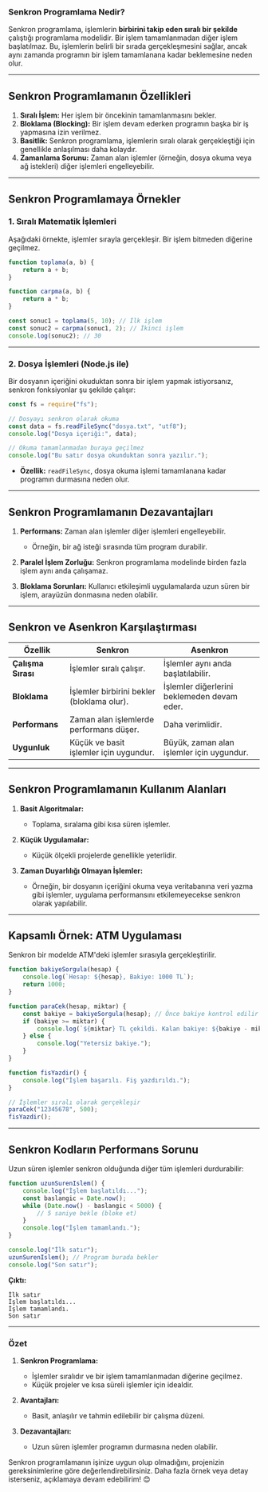 ### **Senkron Programlama Nedir?**

Senkron programlama, işlemlerin **birbirini takip eden sıralı bir şekilde** çalıştığı programlama modelidir. Bir işlem tamamlanmadan diğer işlem başlatılmaz. Bu, işlemlerin belirli bir sırada gerçekleşmesini sağlar, ancak aynı zamanda programın bir işlem tamamlanana kadar beklemesine neden olur.

---

## **Senkron Programlamanın Özellikleri**

1. **Sıralı İşlem:** Her işlem bir öncekinin tamamlanmasını bekler.
2. **Bloklama (Blocking):** Bir işlem devam ederken programın başka bir iş yapmasına izin verilmez.
3. **Basitlik:** Senkron programlama, işlemlerin sıralı olarak gerçekleştiği için genellikle anlaşılması daha kolaydır.
4. **Zamanlama Sorunu:** Zaman alan işlemler (örneğin, dosya okuma veya ağ istekleri) diğer işlemleri engelleyebilir.

---

## **Senkron Programlamaya Örnekler**

### **1. Sıralı Matematik İşlemleri**
Aşağıdaki örnekte, işlemler sırayla gerçekleşir. Bir işlem bitmeden diğerine geçilmez.

```javascript
function toplama(a, b) {
    return a + b;
}

function carpma(a, b) {
    return a * b;
}

const sonuc1 = toplama(5, 10); // İlk işlem
const sonuc2 = carpma(sonuc1, 2); // İkinci işlem
console.log(sonuc2); // 30
```

---

### **2. Dosya İşlemleri (Node.js ile)**
Bir dosyanın içeriğini okuduktan sonra bir işlem yapmak istiyorsanız, senkron fonksiyonlar şu şekilde çalışır:

```javascript
const fs = require("fs");

// Dosyayı senkron olarak okuma
const data = fs.readFileSync("dosya.txt", "utf8");
console.log("Dosya içeriği:", data);

// Okuma tamamlanmadan buraya geçilmez
console.log("Bu satır dosya okunduktan sonra yazılır.");
```

- **Özellik:** `readFileSync`, dosya okuma işlemi tamamlanana kadar programın durmasına neden olur.

---

## **Senkron Programlamanın Dezavantajları**

1. **Performans:** Zaman alan işlemler diğer işlemleri engelleyebilir.
   - Örneğin, bir ağ isteği sırasında tüm program durabilir.
   
2. **Paralel İşlem Zorluğu:** Senkron programlama modelinde birden fazla işlem aynı anda çalışamaz.
   
3. **Bloklama Sorunları:** Kullanıcı etkileşimli uygulamalarda uzun süren bir işlem, arayüzün donmasına neden olabilir.

---

## **Senkron ve Asenkron Karşılaştırması**

| **Özellik**              | **Senkron**                                        | **Asenkron**                                     |
|--------------------------|--------------------------------------------------|------------------------------------------------|
| **Çalışma Sırası**       | İşlemler sıralı çalışır.                          | İşlemler aynı anda başlatılabilir.             |
| **Bloklama**             | İşlemler birbirini bekler (bloklama olur).       | İşlemler diğerlerini beklemeden devam eder.    |
| **Performans**           | Zaman alan işlemlerde performans düşer.          | Daha verimlidir.                              |
| **Uygunluk**             | Küçük ve basit işlemler için uygundur.            | Büyük, zaman alan işlemler için uygundur.      |

---

## **Senkron Programlamanın Kullanım Alanları**

1. **Basit Algoritmalar:**
   - Toplama, sıralama gibi kısa süren işlemler.
   
2. **Küçük Uygulamalar:**
   - Küçük ölçekli projelerde genellikle yeterlidir.

3. **Zaman Duyarlılığı Olmayan İşlemler:**
   - Örneğin, bir dosyanın içeriğini okuma veya veritabanına veri yazma gibi işlemler, uygulama performansını etkilemeyecekse senkron olarak yapılabilir.

---

## **Kapsamlı Örnek: ATM Uygulaması**

Senkron bir modelde ATM'deki işlemler sırasıyla gerçekleştirilir.

```javascript
function bakiyeSorgula(hesap) {
    console.log(`Hesap: ${hesap}, Bakiye: 1000 TL`);
    return 1000;
}

function paraCek(hesap, miktar) {
    const bakiye = bakiyeSorgula(hesap); // Önce bakiye kontrol edilir
    if (bakiye >= miktar) {
        console.log(`${miktar} TL çekildi. Kalan bakiye: ${bakiye - miktar} TL`);
    } else {
        console.log("Yetersiz bakiye.");
    }
}

function fisYazdir() {
    console.log("İşlem başarılı. Fiş yazdırıldı.");
}

// İşlemler sıralı olarak gerçekleşir
paraCek("12345678", 500);
fisYazdir();
```

---

## **Senkron Kodların Performans Sorunu**

Uzun süren işlemler senkron olduğunda diğer tüm işlemleri durdurabilir:

```javascript
function uzunSurenIslem() {
    console.log("İşlem başlatıldı...");
    const baslangic = Date.now();
    while (Date.now() - baslangic < 5000) {
        // 5 saniye bekle (bloke et)
    }
    console.log("İşlem tamamlandı.");
}

console.log("İlk satır");
uzunSurenIslem(); // Program burada bekler
console.log("Son satır");
```

**Çıktı:**
```
İlk satır
İşlem başlatıldı...
İşlem tamamlandı.
Son satır
```

---

### **Özet**

1. **Senkron Programlama:**
   - İşlemler sıralıdır ve bir işlem tamamlanmadan diğerine geçilmez.
   - Küçük projeler ve kısa süreli işlemler için idealdir.
   
2. **Avantajları:**
   - Basit, anlaşılır ve tahmin edilebilir bir çalışma düzeni.
   
3. **Dezavantajları:**
   - Uzun süren işlemler programın durmasına neden olabilir.

Senkron programlamanın işinize uygun olup olmadığını, projenizin gereksinimlerine göre değerlendirebilirsiniz. Daha fazla örnek veya detay isterseniz, açıklamaya devam edebilirim! 😊
